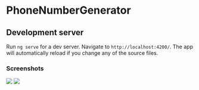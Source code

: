 # PhoneNumberGenerator

## Development server

Run `ng serve` for a dev server. Navigate to `http://localhost:4200/`. The app will automatically reload if you change any of the source files.

### Screenshots

<img src="https://postimg.cc/phycGm7k" />
<img src="https://postimg.cc/r0bnv82T" />


